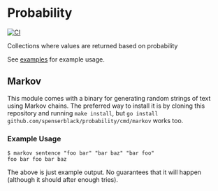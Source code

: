 # Probability

[![CI](https://github.com/spenserblack/probability/actions/workflows/ci.yml/badge.svg)](https://github.com/spenserblack/probability/actions/workflows/ci.yml)

Collections where values are returned based on probability

See [examples](./examples_test.go) for example usage.

## Markov

This module comes with a binary for generating random strings of text using Markov chains.
The preferred way to install it is by cloning this repository and running `make install`,
but `go install github.com/spenserblack/probability/cmd/markov` works too.

### Example Usage

```console
$ markov sentence "foo bar" "bar baz" "bar foo"
foo bar foo bar baz
```

The above is just example output. No guarantees that it will happen
(although it should after enough tries).
